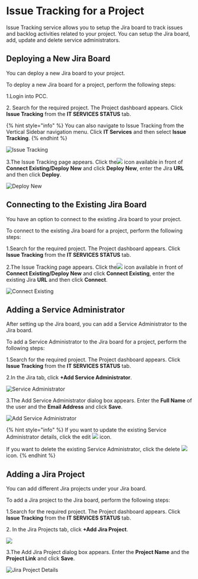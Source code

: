 # Issue Tracking for a Project

Issue Tracking service allows you to setup the Jira board to track issues and backlog activities related to your project. You can setup the Jira board, add, update and delete service administrators.

## Deploying a New Jira Board <a href="#deploying-a-new-jira-board" id="deploying-a-new-jira-board"></a>

You can deploy a new Jira board to your project.

To deploy a new Jira board for a project, perform the following steps:

1.Login into PCC.

2\. Search for the required project. The Project dashboard appears. Click **Issue Tracking** from the **IT SERVICES STATUS** tab.

{% hint style="info" %}
You can also navigate to Issue Tracking from the Vertical Sidebar navigation menu. Click **IT Services** and then select **Issue Tracking**.
{% endhint %}

![Issue Tracking](https://files.gitbook.com/v0/b/gitbook-28427.appspot.com/o/assets%2F-MT\_pAMg4FUQlUpKbPvg%2F-MTjFhjl41QRDyICl4Q6%2F-MTjHnw-QQpV7bAgT7ly%2FIssue\_Tracking.png?alt=media\&token=14f9b45b-4c00-41ea-82b8-26fb74330cb2)

3.The Issue Tracking page appears. Click the![](https://firebasestorage.googleapis.com/v0/b/gitbook-28427.appspot.com/o/assets%2F-MEMVgDuxi7j4ZpeENUY%2F-MM6s2eHhjQ\_tQZBLg-r%2F-MM6sWbUBHCbO-u3210L%2FIcon.png?alt=media\&token=5797d8be-df9f-4f97-bb25-6c699e9d6253) icon available in front of **Connect Existing/Deploy New** and click **Deploy New**, enter the Jira **URL** and then click **Deploy**.

![Deploy New](https://lh5.googleusercontent.com/LXHMBmL0NfWXWYIrl4S4UbYtRq9Rg3Ai8Hy2me2xXcXpvU89VMRZLH4HPkif\_PsHgGDCe5De4KdNz63tQx\_K1mQQXidEkXrAFSGdvjWveAjJ9Zgxvh5Lexpo9aGO-XggtBaEgFr3vR4jZuDFaro)

## Connecting to the Existing Jira Board <a href="#connecting-to-the-existing-jira-board" id="connecting-to-the-existing-jira-board"></a>

You have an option to connect to the existing Jira board to your project.

To connect to the existing Jira board for a project, perform the following steps:

1.Search for the required project. The Project dashboard appears. Click **Issue Tracking** from the **IT SERVICES STATUS** tab.

2.The Issue Tracking page appears. Click the![](https://firebasestorage.googleapis.com/v0/b/gitbook-28427.appspot.com/o/assets%2F-MEMVgDuxi7j4ZpeENUY%2F-MM6s2eHhjQ\_tQZBLg-r%2F-MM6sWbUBHCbO-u3210L%2FIcon.png?alt=media\&token=5797d8be-df9f-4f97-bb25-6c699e9d6253) icon available in front of **Connect Existing/Deploy New** and click **Connect Existing**, enter the existing Jira **URL** and then click **Connect**.

![Connect Existing ](https://lh3.googleusercontent.com/1CCFzZu4NHODZNeZYXkBaw1H5UiUQ6XmROI-N0RiXFLzBlp4upj5AAJw\_7NwJtmJhT9hWvWIN3sh7bL7W97ELB0CjJiSowPp8AcW-\_6KJ9bZmR7SvHze5rYD7I8VAr1ymC3bx1VpVhGG5MufJ4g)

## Adding a Service Administrator <a href="#adding-a-service-administrator" id="adding-a-service-administrator"></a>

After setting up the Jira board, you can add a Service Administrator to the Jira board.

To add a Service Administrator to the Jira board for a project, perform the following steps:

1.Search for the required project. The Project dashboard appears. Click **Issue Tracking** from the **IT SERVICES STATUS** tab.

2.In the Jira tab, click **+Add Service Administrator**.

![Service Administrator ](https://lh4.googleusercontent.com/lwtL9giH5YokrmRK4BdTxVUs5\_hcdMjWmjPNobARv5n7pKYHxAOaDF27OzNfR0BlWS4wAPZaY5ygAH65IsqK2Nz20Ml87cco7UhYHgRwIVbG6PfAb6EFNcUpO2S\_PybwBpAGfVWBEO6kU5NvgMg)

3.The Add Service Administrator dialog box appears. Enter the **Full Name** of the user and the **Email Address** and click **Save**.

![Add Service Administrator](https://lh6.googleusercontent.com/Btevp6m537vBEzJukC\_v2cgQFaAtrkFJ9zeDuHuKuVTb68xX3C7LRfBFZc0iSbjRaanoK3FsNZIZIdr96-jR8k1QfVAEQrAi3M0VNUkQIG2gJ\_OOGHrF\_TlS3pr23TtMxKSmv5OQOpu7-9wjVvE)

{% hint style="info" %}
If you want to update the existing Service Administrator details, click the edit ![](https://firebasestorage.googleapis.com/v0/b/gitbook-28427.appspot.com/o/assets%2F-MEMVgDuxi7j4ZpeENUY%2F-MM5xnjpN8WpKRQNMhoB%2F-MM6--zBsx-WX59K-\_f2%2FEdit\_Icon.png?alt=media\&token=45d97d4b-7210-4aad-b63c-69fb7cd4a0b8) icon.

If you want to delete the existing Service Administrator, click the delete ![](https://firebasestorage.googleapis.com/v0/b/gitbook-28427.appspot.com/o/assets%2F-MEMVgDuxi7j4ZpeENUY%2F-MM68gfssQOeiPjEn5N-%2F-MM6BgQGPg8oZgOkzO6V%2FDelete\_Icon.png?alt=media\&token=3979bb20-b3a3-48f9-9401-de50ca82a6a3)icon.
{% endhint %}

## Adding a Jira Project <a href="#adding-a-jira-project" id="adding-a-jira-project"></a>

You can add different Jira projects under your Jira board.

To add a Jira project to the Jira board, perform the following steps:

1.Search for the required project. The Project dashboard appears. Click **Issue Tracking** from the **IT SERVICES STATUS** tab.

2\. In the Jira Projects tab, click **+Add Jira Project**.

![](https://lh6.googleusercontent.com/\_oggjMTLfYsrKRVepu\_qRMgi2lDWsrRJkwoZm5wOKjYSfXqrBw93-g1eytv98gJ2pfydSahfRrT6sgIw5ekxCD0-WGScVLm62852ZnGPqlL9ocWFt7NDs-wIVv2N\_Q6xQWo0vjD4iuvXwmdusMs)

3.The Add Jira Project dialog box appears. Enter the **Project Name** and the **Project Link** and click **Save**.

![Jira Project Details​](https://gblobscdn.gitbook.com/assets%2F-MEMVgDuxi7j4ZpeENUY%2F-MMBlGE9llYV34lpVq8U%2F-MMBmjSoB38dQFScufsW%2FJira\_Proj.png?alt=media\&token=bed214bb-f30c-4881-aaa3-732c52a855b3)
